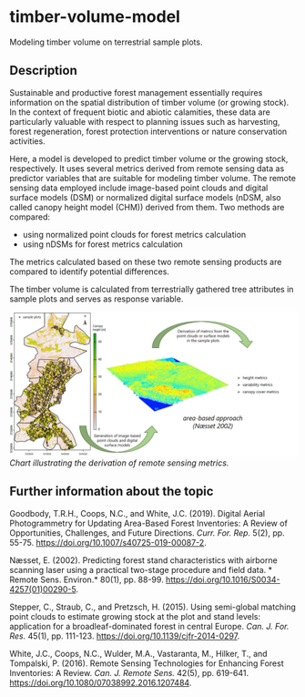 # timber-volume-model
Modeling timber volume on terrestrial sample plots.

## Description

Sustainable and productive forest management essentially requires information on the spatial distribution of timber volume (or growing stock). In the context of frequent biotic and abiotic calamities, these data are particularly valuable with respect to planning issues such as harvesting, forest regeneration, forest protection interventions or nature conservation activities.

Here, a model is developed to predict timber volume or the growing stock, respectively. It uses several metrics derived from remote sensing data as predictor variables that are suitable for modeling timber volume. The remote sensing data employed include image-based point clouds and digital surface models (DSM) or normalized digital surface models (nDSM, also called canopy height model (CHM)) derived from them. Two methods are compared:

- using normalized point clouds for forest metrics calculation
- using nDSMs for forest metrics calculation

The metrics calculated based on these two remote sensing products are compared to identify potential differences.

The timber volume is calculated from terrestrially gathered tree attributes in sample plots and serves as response variable.

![](docs/images/metrics_derivation.jpg)
*Chart illustrating the derivation of remote sensing metrics.*

## Further information about the topic

Goodbody, T.R.H., Coops, N.C., and White, J.C. (2019). Digital Aerial Photogrammetry for Updating Area-Based Forest Inventories: A Review of Opportunities, Challenges, and Future Directions. *Curr. For. Rep.* 5(2), pp. 55-75. <https://doi.org/10.1007/s40725-019-00087-2>.

Næsset, E. (2002). Predicting forest stand characteristics with airborne scanning laser using a practical two-stage procedure and field data. *	Remote Sens. Environ.* 80(1), pp. 88-99. <https://doi.org/10.1016/S0034-4257(01)00290-5>.

Stepper, C., Straub, C., and Pretzsch, H. (2015). Using semi-global matching point clouds to estimate growing stock at the plot and stand levels: application for a broadleaf-dominated forest in central Europe. *Can. J. For. Res.* 45(1), pp. 111-123. <https://doi.org/10.1139/cjfr-2014-0297>.

White, J.C., Coops, N.C., Wulder, M.A., Vastaranta, M., Hilker, T., and Tompalski, P. (2016). Remote Sensing Technologies for Enhancing Forest Inventories: A Review. *Can. J. Remote Sens.* 42(5), pp. 619-641. <https://doi.org/10.1080/07038992.2016.1207484>.




